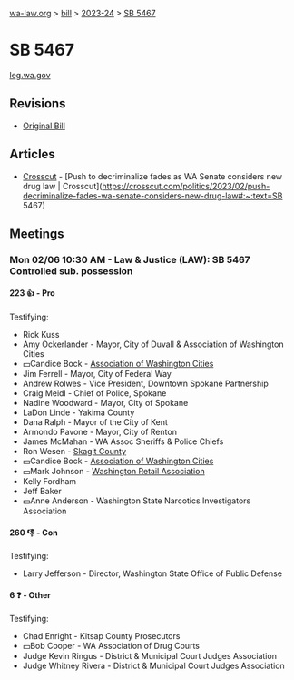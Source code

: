 [wa-law.org](/) > [bill](/bill/) > [2023-24](/bill/2023-24/) > [SB 5467](/bill/2023-24/sb/5467/)

# SB 5467
[leg.wa.gov](https://app.leg.wa.gov/billsummary?BillNumber=5467&Year=2023&Initiative=false)

## Revisions
* [Original Bill](1/)

## Articles
* [Crosscut](/org/crosscut/) - [Push to decriminalize fades as WA Senate considers new drug law | Crosscut](https://crosscut.com/politics/2023/02/push-decriminalize-fades-wa-senate-considers-new-drug-law#:~:text=SB 5467)

## Meetings
### Mon 02/06 10:30 AM - Law & Justice (LAW): SB 5467 Controlled sub. possession
#### 223 👍 - Pro
Testifying:
* Rick Kuss
* Amy Ockerlander - Mayor, City of Duvall & Association of Washington Cities
* 💵Candice Bock - [Association of Washington Cities](/org/association_of_washington_cities/)
* Jim Ferrell - Mayor, City of Federal Way
* Andrew Rolwes - Vice President, Downtown Spokane Partnership
* Craig Meidl - Chief of Police, Spokane
* Nadine Woodward - Mayor, City of Spokane
* LaDon Linde - Yakima County
* Dana Ralph - Mayor of the City of Kent
* Armondo Pavone - Mayor, City of Renton
* James McMahan - WA Assoc Sheriffs & Police Chiefs
* Ron Wesen - [Skagit County](/org/skagit_county/)
* 💵Candice Bock - [Association of Washington Cities](/org/association_of_washington_cities/)
* 💵Mark Johnson - [Washington Retail Association](/org/washington_retail_association/)
* Kelly Fordham
* Jeff Baker
* 💵Anne Anderson - Washington State Narcotics Investigators Association

#### 260 👎 - Con
Testifying:
* Larry Jefferson - Director, Washington State Office of Public Defense

#### 6 ❓ - Other
Testifying:
* Chad Enright - Kitsap County Prosecutors
* 💵Bob Cooper - WA Association of Drug Courts
* Judge Kevin Ringus - District & Municipal Court Judges Association
* Judge Whitney Rivera - District & Municipal Court Judges Association
